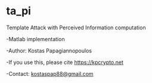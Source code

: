 # ta_pi
Template Attack with Perceived Information computation

-Matlab implementation

-Author: Kostas Papagiannopoulos

-If you use this, please cite https://kpcrypto.net

-Contact: kostaspap88@gmail.com
